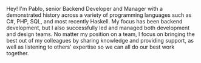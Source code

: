 Hey! I'm Pablo, senior Backend Developer and Manager with a demonstrated history across a variety of programming languages such as C#, PHP, SQL, and most recently Haskell. My focus has been backend development, but I also successfully led and managed both development and design teams. No matter my position on a team, I focus on bringing the best out of my colleagues by sharing knowledge and providing support, as well as listening to others' expertise so we can all do our best work together.